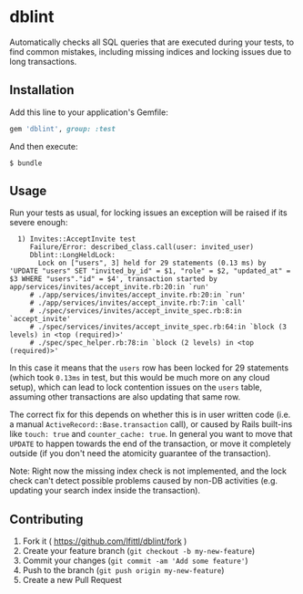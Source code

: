 # dblint

Automatically checks all SQL queries that are executed during your tests, to find common mistakes, including missing indices and locking issues due to long transactions.

## Installation

Add this line to your application's Gemfile:

```ruby
gem 'dblint', group: :test
```

And then execute:

    $ bundle

## Usage

Run your tests as usual, for locking issues an exception will be raised if its severe enough:

```
  1) Invites::AcceptInvite test
     Failure/Error: described_class.call(user: invited_user)
     Dblint::LongHeldLock:
       Lock on ["users", 3] held for 29 statements (0.13 ms) by 'UPDATE "users" SET "invited_by_id" = $1, "role" = $2, "updated_at" = $3 WHERE "users"."id" = $4', transaction started by app/services/invites/accept_invite.rb:20:in `run'
     # ./app/services/invites/accept_invite.rb:20:in `run'
     # ./app/services/invites/accept_invite.rb:7:in `call'
     # ./spec/services/invites/accept_invite_spec.rb:8:in `accept_invite'
     # ./spec/services/invites/accept_invite_spec.rb:64:in `block (3 levels) in <top (required)>'
     # ./spec/spec_helper.rb:78:in `block (2 levels) in <top (required)>'
```

In this case it means that the `users` row has been locked for 29 statements (which took `0.13ms` in test, but this would be much more on any cloud setup), which can lead to lock contention issues on the `users` table, assuming other transactions are also updating that same row.

The correct fix for this depends on whether this is in user written code (i.e. a manual `ActiveRecord::Base.transaction` call), or caused by Rails built-ins like `touch: true` and `counter_cache: true`. In general you want to move that `UPDATE` to happen towards the end of the transaction, or move it completely outside (if you don't need the atomicity guarantee of the transaction).

Note: Right now the missing index check is not implemented, and the lock check can't detect possible problems caused by non-DB activities (e.g. updating your search index inside the transaction).

## Contributing

1. Fork it ( https://github.com/lfittl/dblint/fork )
2. Create your feature branch (`git checkout -b my-new-feature`)
3. Commit your changes (`git commit -am 'Add some feature'`)
4. Push to the branch (`git push origin my-new-feature`)
5. Create a new Pull Request
